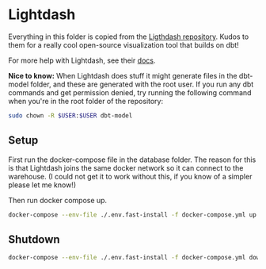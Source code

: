 # Lightdash

Everything in this folder is copied from the [Ligthdash repository](https://github.com/lightdash/lightdash). Kudos to them for a really cool open-source visualization tool that builds on dbt!

For more help with Lightdash, see their [docs](https://docs.lightdash.com/get-started/setup-lightdash/install-lightdash/#deploy-locally-with-our-installation-script).

**Nice to know:** When Lightdash does stuff it might generate files in the dbt-model folder, and these are generated with the root user. If you run any dbt commands and get permission denied, try running the following command when you're in the root folder of the repository:

```sh
sudo chown -R $USER:$USER dbt-model
```

## Setup

First run the docker-compose file in the database folder. The reason for this is that Lightdash joins the same docker network so it can connect to the warehouse. (I could not get it to work without this, if you know of a simpler please let me know!)

Then run docker compose up.

```sh
docker-compose --env-file ./.env.fast-install -f docker-compose.yml up --detach --remove-orphans || true
```

## Shutdown

```sh
docker-compose --env-file ./.env.fast-install -f docker-compose.yml down
```
